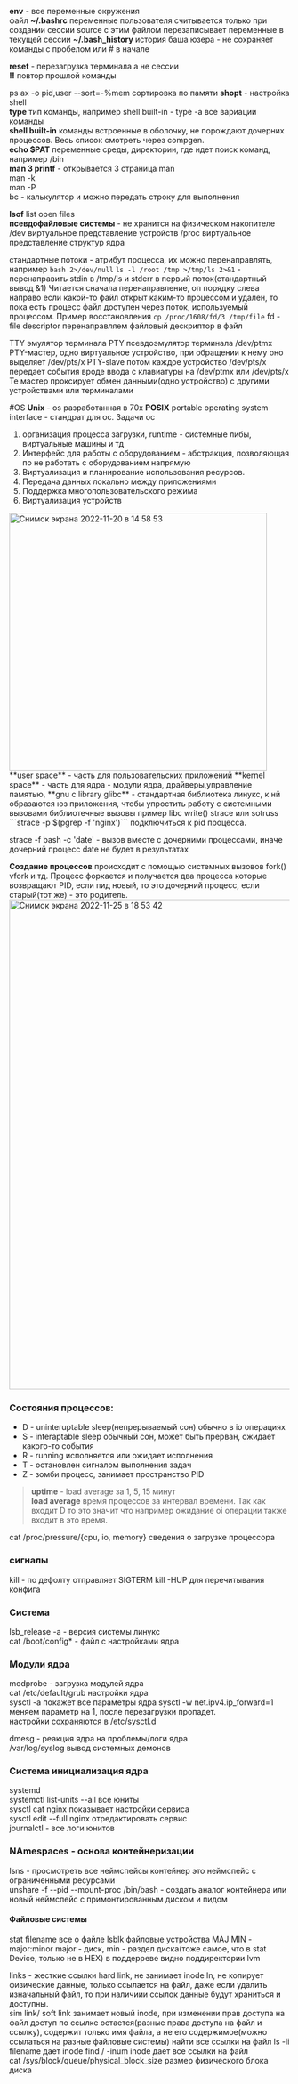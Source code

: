 **env** - все переменные окружения  
файл **~/.bashrc** переменные пользователя считывается только при создании сессии source с этим файлом перезаписывает переменные в текущей сессии
**~/.bash_history** история баша юзера - не сохраняет команды с пробелом или # в начале  

**reset** - перезагрузка терминала  а не сессии  
**!!** повтор прошлой команды  


ps ax -o pid,user --sort=-%mem сортировка по памяти
**shopt** - настройка shell  
**type** <command> тип команды, например shell built-in - type -a <comand> все вариации команды  
**shell built-in** команды встроенные в оболочку, не порождают дочерних процессов. Весь список смотреть через compgen.  
**echo $PAT** переменные среды, директории, где идет поиск команд, например /bin  
**man 3 printf** - открывается 3 страница man  
man -k <keyword>  
man -P <pager>  
bc - калькулятор и можно передать строку для выполнения

**lsof**  list open files  
**псевдофайловые системы** - не хранится на физическом накопителе
/dev виртуальное представление устройств
/proc виртуальное представление структур ядра
  
стандартные потоки - атрибут процесса, их можно перенаправлять, например ```bash 2>/dev/null```
```ls -l /root /tmp >/tmp/ls 2>&1``` - перенаправить stdin в /tmp/ls и stderr в первый поток(стандартный вывод &1) Читается сначала перенаправление, оп порядку слева направо
если какой-то файл открыт каким-то процессом и удален, то пока есть процесс файл доступен через поток, используемый процессом.
Пример восстановления ```cp /proc/1608/fd/3 /tmp/file``` fd - file descriptor перенаправляем файловый дескриптор в файл

TTY эмулятор терминала
PTY псевдоэмулятор терминала
/dev/ptmx PTY-мастер, одно виртуальное устройство, при обращении к нему оно выделяет
/dev/pts/x PTY-slave потом каждое устройство /dev/pts/x передает события вроде ввода с клавиатуры на /dev/ptmx или /dev/pts/x Те мастер проксирует обмен данными(одно устройство) с другими устройствами или терминалами

  
 
  
  
#OS
**Unix** - os разработанная в 70х
**POSIX** portable operating system interface - стандрат для ос.
Задачи ос 
1. организация процесса загрузки, runtime - системные либы, виртуальные машины  и тд
2. Интерфейс для работы с оборудованием - абстракция, позволяющая по не работать с оборудованием напрямую
3. Виртуализация и планирование использования ресурсов.
4. Передача данных локально между приложениями
5. Поддержка многопользовательского режима 
6. Виртуализация устройств
  <img width="463" alt="Снимок экрана 2022-11-20 в 14 58 53" src="https://user-images.githubusercontent.com/53166911/202898504-221e8a81-5cb0-4833-b1ef-9e5fe7f3ce57.png">
**user space** - часть для пользовательских приложений    
**kernel space** - часть для ядра - модули ядра, драйверы,управление памятью,     
**gnu c library glibc** - стандартная библиотека линукс, к нй образаются юз приложения, чтобы упростить работу с системными вызовами     
библиотечные вызовы пример libc write()  
strace или sotruss    
```strace -p $(pgrep -f 'nginx')``` подключиться к pid процесса.   

strace -f bash -c 'date' - вызов вместе с дочерними процессами, иначе дочерний процесс date не будет в результатах    
  
**Создание процессов** происходит с помощью системных вызовов fork() vfork и тд. Процесс форкается и получается два процесса которые возвращают PID, если пид новый, то это дочерний процесс, если старый(тот же) - это родитель. 
  <img width="881" alt="Снимок экрана 2022-11-25 в 18 53 42" src="https://user-images.githubusercontent.com/53166911/204010328-caf2a0ba-5e38-4986-ab48-d655a8da2fc1.png">
  ### Состояния процессов:
  - D - uninteruptable sleep(непрерываемый сон) обычно в io операциях
  - S - interaptable sleep обычный сон, может быть прерван, ожидает какого-то события
  - R - running исполняется или ожидает исполнения
  - T - остановлен сигналом выполнения задач
  - Z - зомби процесс, занимает пространство PID
  
 > **uptime** - load average за 1, 5, 15 минут  
 **load average** время процессов за интервал времени. Так как входит D то это значит что например ожидание oi операции также входит в это время.  
  
cat /proc/pressure/{cpu, io, memory} сведения о загрузке процессора  

### сигналы
kill - по дефолту отправляет SIGTERM
kill -HUP для перечитывания конфига
  

### Система
lsb_release -a - версия системы линукс  
cat /boot/config* - файл с настройками ядра  
  
### Модули ядра
modprobe - загрузка модулей ядра  
cat /etc/default/grub настройки ядра  
sysctl -a покажет все параметры ядра
sysctl -w net.ipv4.ip_forward=1 меняем параметр на 1, после перезагрузки пропадет.  
настройки сохраняются в /etc/sysctl.d  

  
dmesg - реакция ядра на проблемы/логи ядра  
/var/log/syslog вывод системных демонов  

  
### Система инициализация ядра
systemd  
systemctl list-units --all все юниты  
sysctl cat nginx показывает настройки сервиса  
sysctl edit --full nginx отредактировать сервис  
journalctl - все логи юнитов  

  
### NAmespaces - основа контейнеризации
lsns - просмотреть все неймспейсы
контейнер это неймспейс с ограниченными ресурсами  
unshare -f --pid --mount-proc /bin/bash - создать аналог контейнера или новый неймспейс с примонтированным диском и пидом  




#### Файловые системы
stat filename  все о файле
lsblk файловые устройства 
MAJ:MIN -major:minor major - диск, min - раздел диска(тоже самое, что в stat Device, только не в HEX)
в поддерреве видно поддиректории lvm  

links - жесткие ссылки hard link, не занимает inode ln, не копирует физические данные, только ссылается на файл, даже если удалить изначальный файл, то при наличиии ссылок данные будут храниться и доступны.  
sim link/ soft link занимает новый inode, при изменении прав доступа на файл доступ по ссылке остается(разные права доступа на файл и ссылку), содержит только имя файла, а не его содержимое(можно ссылаться на разные файловые системы)
найти все ссылки на файл
ls -li filename дает inode
find / -inum inode  дает все ссылки на файл  
cat /sys/block/queue/physical_block_size размер физического блока диска








